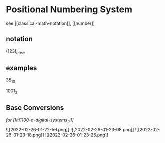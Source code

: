# Positional Numbering System

see [[classical-math-notation]], [[number]]

## notation

$(123)_{base}$

## examples

$35_{10}$

$1001_{2}$

## Base Conversions

_for [[iti1100-a-digital-systems-i]]_

![[2022-02-26-01-22-56.png]]
![[2022-02-26-01-23-08.png]]
![[2022-02-26-01-23-18.png]]
![[2022-02-26-01-23-25.png]]
